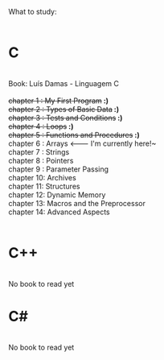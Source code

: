 

What to study:<br>
<br>
<h1>C</h1><br>
Book: Luís Damas - Linguagem C<br><br>
  <del>chapter 1 : My First Program</del><b>   :)</b><br>
  <del>chapter 2 : Types of Basic Data</del><b>   :)</b><br>
  <del>chapter 3 : Tests and Conditions</del><b>   :)</b><br>
  <del>chapter 4 : Loops</del><b>  :)</b><br>
  <del>chapter 5 : Functions and Procedures</del><b>  :)</b><br>
  chapter 6 : Arrays <--- I'm currently here!~<br> 
  chapter 7 : Strings<br>
  chapter 8 : Pointers<br>
  chapter 9 : Parameter Passing<br>
  chapter 10: Archives<br>
  chapter 11: Structures<br>
  chapter 12: Dynamic Memory<br>
  chapter 13: Macros and the Preprocessor<br>
  chapter 14: Advanced Aspects<br>
<br>
<h1>C++</h1><br>
No book to read yet
<br>
<h1>C#</h1><br>
No book to read yet
